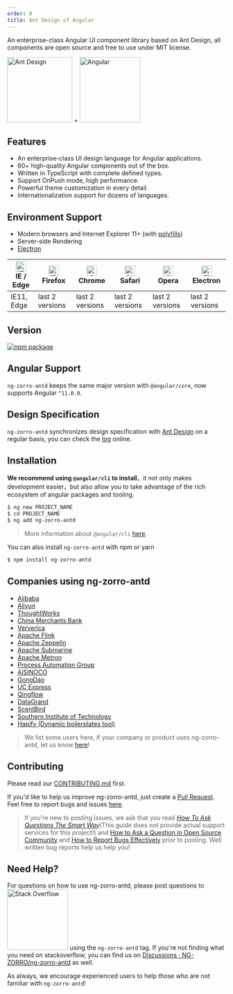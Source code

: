```yaml
---
order: 0
title: Ant Design of Angular
---
```


An enterprise-class Angular UI component library based on Ant Design, all components are open source and free to use under MIT license.

<div class="pic-plus">
  <img alt="Ant Design" width="150" height="150" src="https://img.alicdn.com/tfs/TB1g.mWZAL0gK0jSZFtXXXQCXXa-200-200.svg">
  <span>+</span>
  <img alt="Angular" width="140" height="150" src="https://img.alicdn.com/tfs/TB1Z0PywTtYBeNjy1XdXXXXyVXa-186-200.svg">
</div>

## Features

- An enterprise-class UI design language for Angular applications.
- 60+ high-quality Angular components out of the box.
- Written in TypeScript with complete defined types.
- Support OnPush mode, high performance.
- Powerful theme customization in every detail.
- Internationalization support for dozens of languages.

## Environment Support

- Modern browsers and Internet Explorer 11+ (with [polyfills](https://angular.io/guide/browser-support))
- Server-side Rendering
- [Electron](https://electron.atom.io/)

| [<img src="https://img.alicdn.com/tfs/TB1G5ewZuL2gK0jSZPhXXahvXXa-48-48.png" alt="IE / Edge" width="24px" height="24px" />](https://godban.github.io/browsers-support-badges//)<br>IE / Edge | [<img src="https://img.alicdn.com/tfs/TB1Dx73o79l0K4jSZFKXXXFjpXa-48-48.png" alt="Firefox" width="24px" height="24px" />](https://godban.github.io/browsers-support-badges/)<br>Firefox | [<img src="https://img.alicdn.com/tfs/TB1mY9FZrr1gK0jSZFDXXb9yVXa-48-48.png" alt="Chrome" width="24px" height="24px" />](https://godban.github.io/browsers-support-badges/)<br>Chrome | [<img src="https://img.alicdn.com/tfs/TB1Vas5o79l0K4jSZFKXXXFjpXa-48-48.png" alt="Safari" width="24px" height="24px" />](https://godban.github.io/browsers-support-badges/)<br>Safari | [<img src="https://img.alicdn.com/tfs/TB12EmNZET1gK0jSZFrXXcNCXXa-48-48.png" alt="Opera" width="24px" height="24px" />](https://godban.github.io/browsers-support-badges/)<br>Opera | [<img src="https://img.alicdn.com/tfs/TB1TMW8paNj0u4jSZFyXXXgMVXa-48-48.png" alt="Electron" width="24px" height="24px" />](https://godban.github.io/browsers-support-badges/)<br>Electron |
| --- | --- | --- | --- | --- | --- |
| IE11, Edge | last 2 versions | last 2 versions | last 2 versions | last 2 versions | last 2 versions |

## Version

[![npm package](https://img.shields.io/npm/v/ng-zorro-antd.svg?style=flat-square)](https://www.npmjs.org/package/ng-zorro-antd)

## Angular Support

`ng-zorro-antd` keeps the same major version with `@angular/core`, now supports Angular `^11.0.0`.

## Design Specification

`ng-zorro-antd` synchronizes design specification with [Ant Design](https://ant.design/docs/spec/introduce) on a regular basis, you can check the [log](https://github.com/NG-ZORRO/ng-zorro-antd/actions?query=workflow:"styles-sync") online.


## Installation

**We recommend using `@angular/cli` to install**，it not only makes development easier，but also allow you to take advantage of the rich ecosystem of angular packages and tooling.

```bash
$ ng new PROJECT_NAME
$ cd PROJECT_NAME
$ ng add ng-zorro-antd
```

> More information about `@angular/cli` [here](https://github.com/angular/angular-cli).

You can also install `ng-zorro-antd` with npm or yarn

```bash
$ npm install ng-zorro-antd
```

## Companies using ng-zorro-antd

- [Alibaba](https://www.alibaba.com/)
- [Aliyun](https://www.aliyun.com/)
- [ThoughtWorks](https://www.thoughtworks.com/)
- [China Merchants Bank](https://english.cmbchina.com/)
- [Ververica](https://www.ververica.com/)
- [Apache Flink](https://flink.apache.org/)
- [Apache Zeppelin](https://zeppelin.apache.org/)
- [Apache Submarine](https://submarine.apache.org/)
- [Apache Metron](https://metron.apache.org/)
- [Process Automation Group](https://pag.company/)
- [AISINOCO](https://www.aisino.com/)
- [GongDao](https://www.gongdao.com/)
- [UC Express](https://www.uce.cn/)
- [Qingflow](https://qingflow.com/)
- [DataGrand](https://datagrand.com/)
- [ScentBird](https://www.scentbird.com/)
- [Southern Institute of Technology](https://www.sit.ac.nz/)
- [Hapify (Dynamic boilerplates tool)](https://hub.hapify.io/)

> We list some users here, if your company or product uses ng-zorro-antd, let us know [here](https://github.com/NG-ZORRO/ng-zorro-antd/issues/1142)!

## Contributing

Please read our [CONTRIBUTING.md](https://github.com/NG-ZORRO/ng-zorro-antd/blob/master/CONTRIBUTING.md) first.

If you'd like to help us improve ng-zorro-antd, just create a [Pull Request](https://github.com/NG-ZORRO/ng-zorro-antd/pulls). Feel free to report bugs and issues [here](https://ng.ant.design/issue-helper/#/en).

> If you're new to posting issues, we ask that you read [*How To Ask Questions The Smart Way*](https://www.catb.org/~esr/faqs/smart-questions.html)(This guide does not provide actual support services for this project!) and [How to Ask a Question in Open Source Community](https://github.com/seajs/seajs/issues/545) and [How to Report Bugs Effectively](https://www.chiark.greenend.org.uk/~sgtatham/bugs.html) prior to posting. Well written bug reports help us help you!

## Need Help?

For questions on how to use ng-zorro-antd, please post questions to [<img alt="Stack Overflow" src="https://cdn.sstatic.net/Sites/stackoverflow/company/img/logos/so/so-logo.svg?v=2bb144720a66" width="140" />](https://stackoverflow.com/questions/tagged/ng-zorro-antd) using the `ng-zorro-antd` tag. If you're not finding what you need on stackoverflow, you can find us on [Discussions · NG-ZORRO/ng-zorro-antd](https://github.com/NG-ZORRO/ng-zorro-antd/discussions) as well.

As always, we encourage experienced users to help those who are not familiar with `ng-zorro-antd`!
